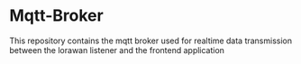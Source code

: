 # Mqtt-Broker
This repository contains the mqtt broker used for realtime data transmission between the lorawan listener and the frontend application
